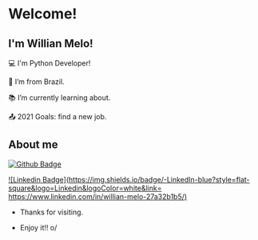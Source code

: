 # Welcome!

 

## I'm Willian Melo!

 

:computer: I'm Python Developer!

:house_with_garden: I’m from Brazil.

:books: I’m currently learning about.

:outbox_tray: 2021 Goals: find a new job.

 

## About me

[![Github Badge](https://img.shields.io/badge/-Github-000?style=flat-square&logo=Github&logoColor=white&link=https://github.com/willianvmelo)](https://github.com/willianvmelo)

[![Linkedin Badge](https://img.shields.io/badge/-LinkedIn-blue?style=flat-square&logo=Linkedin&logoColor=white&link= https://www.linkedin.com/in/willian-melo-27a32b1b5/)]( https://www.linkedin.com/in/willian-melo-27a32b1b5/)


- Thanks for visiting.

- Enjoy it!! o/

